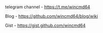 telegram channel - https://t.me/wincmd64

Blog - https://github.com/wincmd64/blog/wiki

Gist - https://gist.github.com/wincmd64
